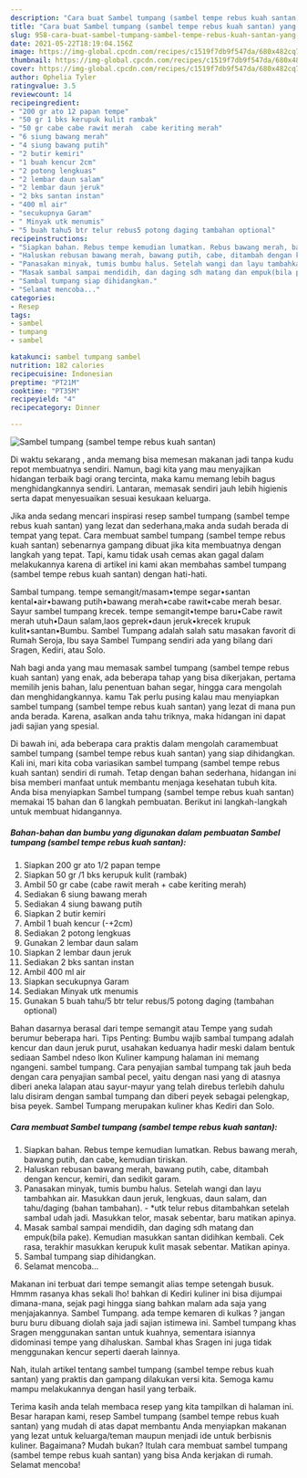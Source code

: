 ```yaml
---
description: "Cara buat Sambel tumpang (sambel tempe rebus kuah santan) yang enak Untuk Jualan"
title: "Cara buat Sambel tumpang (sambel tempe rebus kuah santan) yang enak Untuk Jualan"
slug: 958-cara-buat-sambel-tumpang-sambel-tempe-rebus-kuah-santan-yang-enak-untuk-jualan
date: 2021-05-22T18:19:04.156Z
image: https://img-global.cpcdn.com/recipes/c1519f7db9f547da/680x482cq70/sambel-tumpang-sambel-tempe-rebus-kuah-santan-foto-resep-utama.jpg
thumbnail: https://img-global.cpcdn.com/recipes/c1519f7db9f547da/680x482cq70/sambel-tumpang-sambel-tempe-rebus-kuah-santan-foto-resep-utama.jpg
cover: https://img-global.cpcdn.com/recipes/c1519f7db9f547da/680x482cq70/sambel-tumpang-sambel-tempe-rebus-kuah-santan-foto-resep-utama.jpg
author: Ophelia Tyler
ratingvalue: 3.5
reviewcount: 14
recipeingredient:
- "200 gr ato 12 papan tempe"
- "50 gr 1 bks kerupuk kulit rambak"
- "50 gr cabe cabe rawit merah  cabe keriting merah"
- "6 siung bawang merah"
- "4 siung bawang putih"
- "2 butir kemiri"
- "1 buah kencur 2cm"
- "2 potong lengkuas"
- "2 lembar daun salam"
- "2 lembar daun jeruk"
- "2 bks santan instan"
- "400 ml air"
- "secukupnya Garam"
- " Minyak utk menumis"
- "5 buah tahu5 btr telur rebus5 potong daging tambahan optional"
recipeinstructions:
- "Siapkan bahan. Rebus tempe kemudian lumatkan. Rebus bawang merah, bawang putih, dan cabe, kemudian tiriskan."
- "Haluskan rebusan bawang merah, bawang putih, cabe, ditambah dengan kencur, kemiri, dan sedikit garam."
- "Panasakan minyak, tumis bumbu halus. Setelah wangi dan layu tambahkan air. Masukkan daun jeruk, lengkuas, daun salam, dan tahu/daging (bahan tambahan).  *utk telur rebus ditambahkan setelah sambal udah jadi. Masukkan telor, masak sebentar, baru matikan apinya."
- "Masak sambal sampai mendidih, dan daging sdh matang dan empuk(bila pake). Kemudian masukkan santan didihkan kembali. Cek rasa, terakhir masukkan kerupuk kulit masak sebentar. Matikan apinya."
- "Sambal tumpang siap dihidangkan."
- "Selamat mencoba..."
categories:
- Resep
tags:
- sambel
- tumpang
- sambel

katakunci: sambel tumpang sambel 
nutrition: 182 calories
recipecuisine: Indonesian
preptime: "PT21M"
cooktime: "PT35M"
recipeyield: "4"
recipecategory: Dinner

---
```



![Sambel tumpang (sambel tempe rebus kuah santan)](https://img-global.cpcdn.com/recipes/c1519f7db9f547da/680x482cq70/sambel-tumpang-sambel-tempe-rebus-kuah-santan-foto-resep-utama.jpg)

Di waktu  sekarang , anda memang bisa memesan makanan jadi tanpa kudu repot membuatnya sendiri. Namun, bagi kita yang mau menyajikan hidangan terbaik bagi orang tercinta, maka kamu memang lebih bagus menghidangkannya sendiri. Lantaran, memasak sendiri jauh lebih higienis serta dapat menyesuaikan sesuai kesukaan keluarga.

Jika anda sedang mencari inspirasi resep sambel tumpang (sambel tempe rebus kuah santan) yang lezat dan sederhana,maka anda sudah berada di tempat yang tepat. Cara membuat sambel tumpang (sambel tempe rebus kuah santan)  sebenarnya gampang dibuat jika kita membuatnya dengan langkah yang tepat. Tapi, kamu tidak usah cemas akan gagal dalam melakukannya 
karena di artikel ini kami akan membahas sambel tumpang (sambel tempe rebus kuah santan) dengan hati-hati.  

Sambal tumpang. tempe semangit/masam•tempe segar•santan kental•air•bawang putih•bawang merah•cabe rawit•cabe merah besar. Sayur sambel tumpang krecek. tempe semangit•tempe baru•Cabe rawit merah utuh•Daun salam,laos geprek•daun jeruk•krecek krupuk kulit•santan•Bumbu. Sambel Tumpang adalah salah satu masakan favorit di Rumah Seroja, Ibu saya Sambel Tumpang sendiri ada yang bilang dari Sragen, Kediri, atau Solo.

Nah bagi anda yang mau memasak sambel tumpang (sambel tempe rebus kuah santan) yang enak, ada beberapa tahap yang bisa dikerjakan, pertama memilih jenis bahan, lalu penentuan bahan segar, hingga cara mengolah dan menghidangkannya. kamu Tak perlu pusing kalau mau menyiapkan sambel tumpang (sambel tempe rebus kuah santan) yang lezat di mana pun anda berada. Karena, asalkan anda  tahu triknya, maka hidangan ini dapat jadi sajian yang spesial.

Di bawah ini, ada beberapa cara praktis  dalam mengolah caramembuat sambel tumpang (sambel tempe rebus kuah santan) yang siap dihidangkan. Kali ini, mari kita coba variasikan sambel tumpang (sambel tempe rebus kuah santan) sendiri di rumah. Tetap dengan bahan sederhana, hidangan ini bisa memberi manfaat untuk membantu menjaga kesehatan tubuh kita. Anda bisa menyiapkan Sambel tumpang (sambel tempe rebus kuah santan) memakai 15 bahan dan 6 langkah pembuatan. Berikut ini langkah-langkah untuk membuat hidangannya.

<!--inarticleads1-->

##### Bahan-bahan dan bumbu yang digunakan dalam pembuatan Sambel tumpang (sambel tempe rebus kuah santan):

1. Siapkan 200 gr ato 1/2 papan tempe
1. Siapkan 50 gr /1 bks kerupuk kulit (rambak)
1. Ambil 50 gr cabe (cabe rawit merah + cabe keriting merah)
1. Sediakan 6 siung bawang merah
1. Sediakan 4 siung bawang putih
1. Siapkan 2 butir kemiri
1. Ambil 1 buah kencur (-+2cm)
1. Sediakan 2 potong lengkuas
1. Gunakan 2 lembar daun salam
1. Siapkan 2 lembar daun jeruk
1. Sediakan 2 bks santan instan
1. Ambil 400 ml air
1. Siapkan secukupnya Garam
1. Sediakan  Minyak utk menumis
1. Gunakan 5 buah tahu/5 btr telur rebus/5 potong daging (tambahan optional)


Bahan dasarnya berasal dari tempe semangit atau Tempe yang sudah berumur beberapa hari. Tips Penting: Bumbu wajib sambal tumpang adalah kencur dan daun jeruk purut, usahakan keduanya hadir meski dalam bentuk sediaan Sambel ndeso Ikon Kuliner kampung halaman ini memang ngangeni. sambel tumpang. Cara penyajian sambal tumpang tak jauh beda dengan cara penyajian sambal pecel, yaitu dengan nasi yang di atasnya diberi aneka lalapan atau sayur-mayur yang telah direbus terlebih dahulu lalu disiram dengan sambal tumpang dan diberi peyek sebagai pelengkap, bisa peyek. Sambel Tumpang merupakan kuliner khas Kediri dan Solo. 

<!--inarticleads2-->

##### Cara membuat Sambel tumpang (sambel tempe rebus kuah santan):

1. Siapkan bahan. Rebus tempe kemudian lumatkan. Rebus bawang merah, bawang putih, dan cabe, kemudian tiriskan.
1. Haluskan rebusan bawang merah, bawang putih, cabe, ditambah dengan kencur, kemiri, dan sedikit garam.
1. Panasakan minyak, tumis bumbu halus. Setelah wangi dan layu tambahkan air. Masukkan daun jeruk, lengkuas, daun salam, dan tahu/daging (bahan tambahan).  - *utk telur rebus ditambahkan setelah sambal udah jadi. Masukkan telor, masak sebentar, baru matikan apinya.
1. Masak sambal sampai mendidih, dan daging sdh matang dan empuk(bila pake). Kemudian masukkan santan didihkan kembali. Cek rasa, terakhir masukkan kerupuk kulit masak sebentar. Matikan apinya.
1. Sambal tumpang siap dihidangkan.
1. Selamat mencoba...


Makanan ini terbuat dari tempe semangit alias tempe setengah busuk. Hmmm rasanya khas sekali lho! bahkan di Kediri kuliner ini bisa dijumpai dimana-mana, sejak pagi hingga siang bahkan malam ada saja yang menjajakannya. Sambel Tumpang. ada tempe kemaren di kulkas ? jangan buru buru dibuang diolah saja jadi sajian istimewa ini. Sambel tumpang khas Sragen menggunakan santan untuk kuahnya, sementara isiannya didominasi tempe yang dihaluskan. Sambal khas Sragen ini juga tidak menggunakan kencur seperti daerah lainnya. 

Nah, itulah artikel tentang  sambel tumpang (sambel tempe rebus kuah santan)  yang praktis dan gampang dilakukan versi kita. Semoga kamu mampu melakukannya dengan hasil yang terbaik. 

Terima kasih anda telah membaca resep yang kita tampilkan di halaman ini. Besar harapan kami, resep  Sambel tumpang (sambel tempe rebus kuah santan) yang mudah di atas dapat membantu Anda menyiapkan makanan yang lezat untuk keluarga/teman maupun menjadi ide untuk berbisnis kuliner. Bagaimana? Mudah bukan? Itulah cara membuat sambel tumpang (sambel tempe rebus kuah santan) yang bisa Anda kerjakan di rumah. Selamat mencoba!

